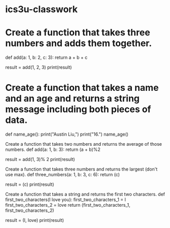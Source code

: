 # ics3u-classwork
# Create a function that takes three numbers and adds them together.
def add(a: 1, b: 2, c: 3):
    return a + b + c

result = add(1, 2, 3)
print(result)


# Create a function that takes a name and an age and returns a string message including both pieces of data.
def name_age():
    print("Austin Liu,")
    print("16.")
name_age()


Create a function that takes two numbers and returns the average of those numbers.
def add(a: 1, b: 3):
    return (a + b)%2

result = add(1, 3)% 2
print(result)


Create a function that takes three numbers and returns the largest (don't use max).
def three_numbers(a: 1, b: 3, c: 6):
    return (c)

result = (c)
print(result)


Create a function that takes a string and returns the first two characters.
def first_two_characters(I love you):
    first_two_characters_1 = I
    first_two_characters_2 = love
    return (first_two_characters_1, first_two_characters_2)

result = (I, love)
print(result)
